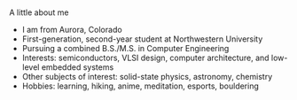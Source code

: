 ### 
A little about me
* I am from Aurora, Colorado
* First-generation, second-year student at Northwestern University
* Pursuing a combined B.S./M.S. in Computer Engineering
* Interests: semiconductors, VLSI design, computer architecture, and low-level embedded systems
* Other subjects of interest: solid-state physics, astronomy, chemistry
* Hobbies: learning, hiking, anime, meditation, esports, bouldering
